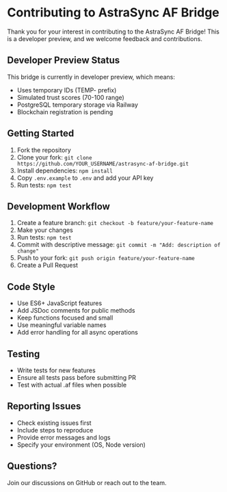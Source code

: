 # Contributing to AstraSync AF Bridge

Thank you for your interest in contributing to the AstraSync AF Bridge! This is a developer preview, and we welcome feedback and contributions.

## Developer Preview Status

This bridge is currently in developer preview, which means:
- Uses temporary IDs (TEMP- prefix)
- Simulated trust scores (70-100 range)
- PostgreSQL temporary storage via Railway
- Blockchain registration is pending

## Getting Started

1. Fork the repository
2. Clone your fork: `git clone https://github.com/YOUR_USERNAME/astrasync-af-bridge.git`
3. Install dependencies: `npm install`
4. Copy `.env.example` to `.env` and add your API key
5. Run tests: `npm test`

## Development Workflow

1. Create a feature branch: `git checkout -b feature/your-feature-name`
2. Make your changes
3. Run tests: `npm test`
4. Commit with descriptive message: `git commit -m "Add: description of change"`
5. Push to your fork: `git push origin feature/your-feature-name`
6. Create a Pull Request

## Code Style

- Use ES6+ JavaScript features
- Add JSDoc comments for public methods
- Keep functions focused and small
- Use meaningful variable names
- Add error handling for all async operations

## Testing

- Write tests for new features
- Ensure all tests pass before submitting PR
- Test with actual .af files when possible

## Reporting Issues

- Check existing issues first
- Include steps to reproduce
- Provide error messages and logs
- Specify your environment (OS, Node version)

## Questions?

Join our discussions on GitHub or reach out to the team.